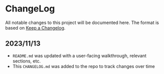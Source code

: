 # ChangeLog

All notable changes to this project will be documented here. The format is based on [Keep a Changelog](https://keepachangelog.com/en/1.0.0/).

## 2023/11/13

- `README.md` was updated with a user-facing walkthrough, relevant sections, etc.
- This `CHANGELOG.md` was added to the repo to track changes over time
